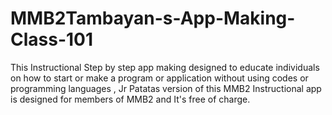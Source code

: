 # MMB2Tambayan-s-App-Making-Class-101
This Instructional Step by step app making designed to educate individuals on how to start or make a program or application without using codes or programming languages , Jr Patatas version of this MMB2 Instructional app is designed for members of MMB2 and It's free of charge.
